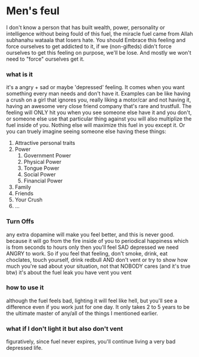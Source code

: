# Men's feul

I don't know a person that has built wealth, power, personality or intelligence without being fould of this fuel, the miracle fuel came from Allah subhanahu wataala that losers hate. You should Embrace this feeling and force ourselves to get addicted to it, if we (non-gifteds) didn't force ourselves to get this feeling on purpose, we'll be lose. And mostly we won't need to "force" ourselves get it.

### what is it
it's a angry + sad or maybe 'depressed' feeling. It comes when you want something every man needs and don't have it. Examples can be like having a crush on a girl that ignores you, really liking a motor/car and not having it, having an awesome very close friend company that's rare and trustfull. The feeling will ONLY hit you when you see someone else have it and you don't, or someone else use that particular thing against you will also multiplize the fuel inside of you. Nothing else will maximize this fuel in you except it. Or you can truely imagine seeing someone else having these things:
1. Attractive personal traits
2. Power
   1. Government Power
   2. Physical Power
   3. Tongue Power
   4. Social Power
   5. Financial Power
3. Family
4. Friends
5. Your Crush
6. ...

### Turn Offs
any extra dopamine will make you feel better, and this is never good. because it will go from the fire inside of you to periodical happiness which is from seconds to hours only then you'll feel SAD depressed we need ANGRY to work. So if you feel that feeling, don't smoke, drink, eat choclates, touch yourself, drink redbull AND don't vent or try to show how much you're sad about your situation, not that NOBODY cares (and it's true btw) it's about the fuel leak you have vent you vent


### how to use it
although the fuel feels bad, lighting it will feel like hell, but you'll see a difference even if you work just for one day. It only takes 2 to 5 years to be the ultimate master of any/all of the things I mentioned earlier. 


### what if I don't light it but also don't vent
figuratively, since fuel never expires, you'll continue living a very bad depressed life.
